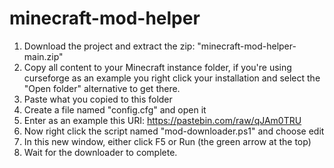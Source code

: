﻿# minecraft-mod-helper

1. Download the project and extract the zip: "minecraft-mod-helper-main.zip"
2. Copy all content to your Minecraft instance folder, if you're using curseforge as an example you right click your installation and select the "Open folder" alternative to get there.
3. Paste what you copied to this folder
4. Create a file named "config.cfg" and open it
5. Enter as an example this URI: https://pastebin.com/raw/qJAm0TRU
6. Now right click the script named "mod-downloader.ps1" and choose edit
7. In this new window, either click F5 or Run (the green arrow at the top)
8. Wait for the downloader to complete.
